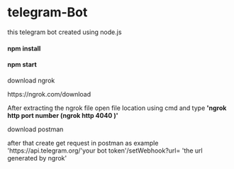 # telegram-Bot
this telegram bot created using node.js
<h4>npm install</h4>
<h4>npm start</h4>

download ngrok
<p>https://ngrok.com/download</p>
<p>After extracting the ngrok file open file location using cmd and type <b>'ngrok http port number (ngrok http 4040 )'</b></p>

download postman
<p>after that create get request in postman as example 'https://api.telegram.org/'your bot token'/setWebhook?url= 'the url generated by ngrok'</p>

